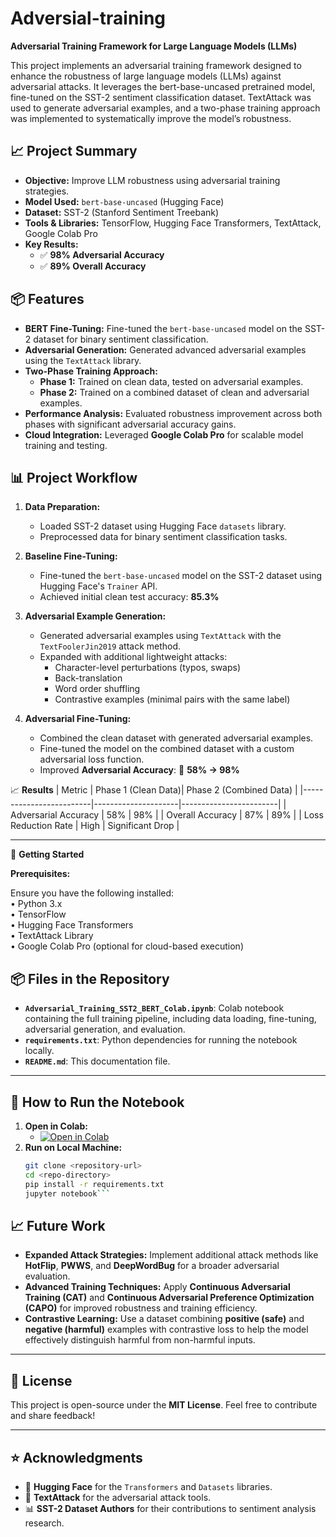 # Adversial-training

   
**Adversarial Training Framework for Large Language Models (LLMs)**

This project implements an adversarial training framework designed to enhance the robustness of large language models (LLMs) against adversarial attacks. It leverages the bert-base-uncased pretrained model, fine-tuned on the SST-2 sentiment classification dataset. TextAttack was used to generate adversarial examples, and a two-phase training approach was implemented to systematically improve the model’s robustness.

## 📈 Project Summary
- **Objective:** Improve LLM robustness using adversarial training strategies.  
- **Model Used:** `bert-base-uncased` (Hugging Face)  
- **Dataset:** SST-2 (Stanford Sentiment Treebank)  
- **Tools & Libraries:** TensorFlow, Hugging Face Transformers, TextAttack, Google Colab Pro  
- **Key Results:**  
   - ✅ **98% Adversarial Accuracy**  
   - ✅ **89% Overall Accuracy**


## 📦 Features
- **BERT Fine-Tuning:** Fine-tuned the `bert-base-uncased` model on the SST-2 dataset for binary sentiment classification.  
- **Adversarial Generation:** Generated advanced adversarial examples using the `TextAttack` library.  
- **Two-Phase Training Approach:**  
   - **Phase 1:** Trained on clean data, tested on adversarial examples.  
   - **Phase 2:** Trained on a combined dataset of clean and adversarial examples.  
- **Performance Analysis:** Evaluated robustness improvement across both phases with significant adversarial accuracy gains.  
- **Cloud Integration:** Leveraged **Google Colab Pro** for scalable model training and testing.  
 
## 📊 Project Workflow
1. **Data Preparation:**
   - Loaded SST-2 dataset using Hugging Face `datasets` library.
   - Preprocessed data for binary sentiment classification tasks.

2. **Baseline Fine-Tuning:**
   - Fine-tuned the `bert-base-uncased` model on the SST-2 dataset using Hugging Face's `Trainer` API.
   - Achieved initial clean test accuracy: **85.3%**

3. **Adversarial Example Generation:**
   - Generated adversarial examples using `TextAttack` with the `TextFoolerJin2019` attack method.
   - Expanded with additional lightweight attacks:
     - Character-level perturbations (typos, swaps)
     - Back-translation
     - Word order shuffling
     - Contrastive examples (minimal pairs with the same label)

4. **Adversarial Fine-Tuning:**
   - Combined the clean dataset with generated adversarial examples.
   - Fine-tuned the model on the combined dataset with a custom adversarial loss function.
   - Improved **Adversarial Accuracy**: 🔺 **58% → 98%**

📈 **Results**
| Metric                  | Phase 1 (Clean Data)| Phase 2 (Combined Data) |
|-------------------------|---------------------|------------------------|
| Adversarial Accuracy    | 58%                 | 98%                   |
| Overall Accuracy        | 87%                 | 89%                   |
| Loss Reduction Rate     | High                | Significant Drop      |

---

🚀 **Getting Started**

**Prerequisites:**  

Ensure you have the following installed:  
	•	Python 3.x  
	•	TensorFlow  
	•	Hugging Face Transformers  
	•	TextAttack Library  
	•	Google Colab Pro (optional for cloud-based execution)  


## 📦 Files in the Repository
- **`Adversarial_Training_SST2_BERT_Colab.ipynb`**: Colab notebook containing the full training pipeline, including data loading, fine-tuning, adversarial generation, and evaluation.
- **`requirements.txt`**: Python dependencies for running the notebook locally.
- **`README.md`**: This documentation file.

---

## 🚀 How to Run the Notebook
1. **Open in Colab:**
   - [![Open in Colab](https://colab.research.google.com/assets/colab-badge.svg)](your-colab-notebook-link-here)
2. **Run on Local Machine:**
   ```bash
   git clone <repository-url>
   cd <repo-directory>
   pip install -r requirements.txt
   jupyter notebook```

## 📈 Future Work
- **Expanded Attack Strategies:** Implement additional attack methods like **HotFlip**, **PWWS**, and **DeepWordBug** for a broader adversarial evaluation.  
- **Advanced Training Techniques:** Apply **Continuous Adversarial Training (CAT)** and **Continuous Adversarial Preference Optimization (CAPO)** for improved robustness and training efficiency.  
- **Contrastive Learning:** Use a dataset combining **positive (safe)** and **negative (harmful)** examples with contrastive loss to help the model effectively distinguish harmful from non-harmful inputs.

---

## 📜 License
This project is open-source under the **MIT License**. Feel free to contribute and share feedback!

---

## ⭐ Acknowledgments
- 🙌 **Hugging Face** for the `Transformers` and `Datasets` libraries.  
- 🎯 **TextAttack** for the adversarial attack tools.  
- 📊 **SST-2 Dataset Authors** for their contributions to sentiment analysis research.  
